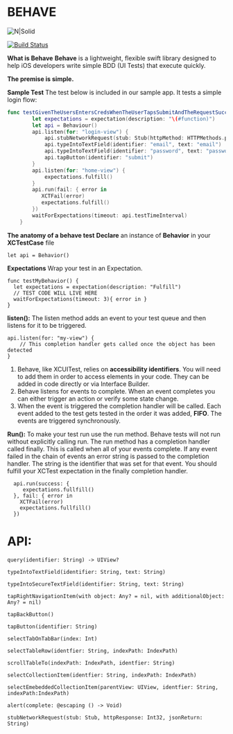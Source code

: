 # BEHAVE

![N|Solid](http://bytedissident.com/behave.png)

[![Build Status](https://travis-ci.org/joemccann/dillinger.svg?branch=master)](https://travis-ci.org/joemccann/dillinger)

**What is Behave**
**Behave** is a lightweight, flexible swift library designed to help iOS developers write simple BDD (UI Tests) that execute quickly.

**The premise is simple.**


**Sample Test**
The test below is included in our sample app. It tests a simple login flow:
``` swift
func testGivenTheUsersEntersCredsWhenTheUserTapsSubmitAndTheRequestSucceedsThenDisplayTheHomeScreen() {
        let expectations = expectation(description: "\(#function)")
        let api = Behaviour()
        api.listen(for: "login-view") {
            api.stubNetworkRequest(stub: Stub(httpMethod: HTTPMethods.post, httpResponse: 200, jsonReturn: "{\"success\":\"true\"}"))
            api.typeIntoTextField(identifier: "email", text: "email")
            api.typeIntoTextField(identifier: "password", text: "password")
            api.tapButton(identifier: "submit")
        }
        api.listen(for: "home-view") {
            expectations.fulfill()
        }
        api.run(fail: { error in
           XCTFail(error)
           expectations.fulfill()
        })
        waitForExpectations(timeout: api.testTimeInterval)
    }
```
**The anatomy of a behave test**
**Declare** an instance of **Behavior** in your **XCTestCase** file
```
let api = Behavior()
```
**Expectations**
Wrap your test in an Expectation.
```
func testMyBehavior() {
  let expectations = expectation(description: "Fulfill")
  // TEST CODE WILL LIVE HERE
  waitForExpectations(timeout: 3){ error in }
}
```
**listen():**
The listen method adds an event to your test queue and then listens for it to be triggered.
```
api.listen(for: "my-view") {
    // This completion handler gets called once the object has been detected
}
```
1. Behave, like XCUITest, relies on **accessibility identifiers**. You will need to add them in order to access elements in your code. They can be added in code directly or via Interface Builder.
2. Behave listens for events to complete. When an event completes you can either trigger an action or verify some state change.
3. When the event is triggered the completion handler will be called. Each event added to the test gets tested in the order it was added, **FIFO**. The events are triggered synchronously.

**Run():**
To make your test run use the run method. Behave tests will not run without explicitly calling run. The run method has a completion handler called finally. This is called when all of your events complete. If any event failed in the chain of events an error string is passed to the completion handler. The string is the identifier that was set for that event. You should fulfill your XCTest expectation in the finally completion handler.

```
  api.run(success: {
     expectations.fullfill()
  }, fail: { error in
    XCTFail(error)
    expectations.fullfill()
  })
```
# API:
```
query(identifier: String) -> UIView?
```
```
typeIntoTextField(identifier: String, text: String)
```
```
typeIntoSecureTextField(identifier: String, text: String)
```
```
tapRightNavigationItem(with object: Any? = nil, with additionalObject: Any? = nil)
```
```
tapBackButton()
```
```
tapButton(identifier: String)
```
```
selectTabOnTabBar(index: Int)
```
```
selectTableRow(identfier: String, indexPath: IndexPath)
```
```
scrollTableTo(indexPath: IndexPath, identfier: String)
```
```
selectCollectionItem(identfier: String, indexPath: IndexPath)
```
```
selectEmebeddedCollectionItem(parentView: UIView, identfier: String, indexPath:IndexPath)
```
```
alert(complete: @escaping () -> Void)
```
```
stubNetworkRequest(stub: Stub, httpResponse: Int32, jsonReturn: String)
```



